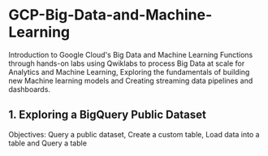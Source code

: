# GCP-Big-Data-and-Machine-Learning
Introduction to Google Cloud's Big Data and Machine Learning Functions through hands-on labs using Qwiklabs to process Big Data at scale for Analytics and Machine Learning, Exploring the fundamentals of building new Machine learning models and Creating streaming data pipelines and dashboards.

## 1. Exploring a BigQuery Public Dataset
Objectives: Query a public dataset, Create a custom table, Load data into a table and Query a table
